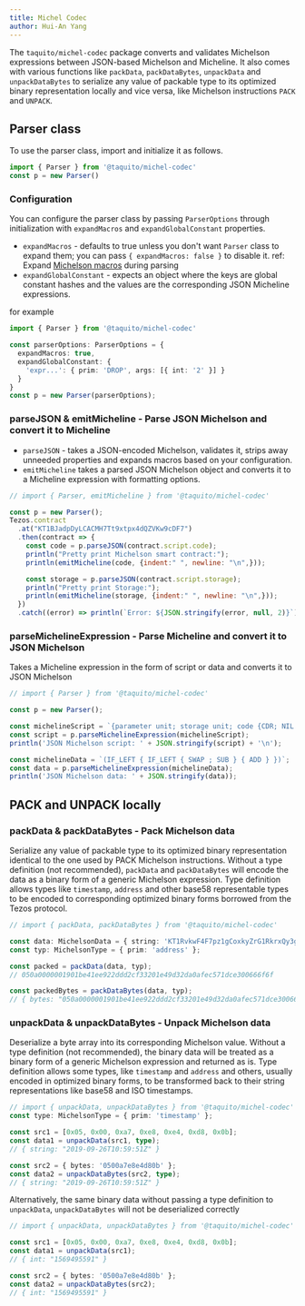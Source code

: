 ```yaml
---
title: Michel Codec
author: Hui-An Yang
---
```


The `taquito/michel-codec` package converts and validates Michelson expressions between JSON-based Michelson and Micheline. It also comes with various functions like `packData`, `packDataBytes`, `unpackData` and `unpackDataBytes` to serialize any value of packable type to its optimized binary representation locally and vice versa, like Michelson instructions `PACK` and `UNPACK`.

## Parser class
To use the parser class, import and initialize it as follows.

```ts
import { Parser } from '@taquito/michel-codec'
const p = new Parser()
```
### Configuration
You can configure the parser class by passing `ParserOptions` through initialization with `expandMacros` and `expandGlobalConstant` properties.

* `expandMacros` -  defaults to true unless you don't want `Parser` class to expand them; you can pass `{ expandMacros: false }` to disable it. ref: Expand [Michelson macros](https://tezos.gitlab.io/whitedoc/michelson.html#macros) during parsing
* `expandGlobalConstant` - expects an object where the keys are global constant hashes and the values are the corresponding JSON Micheline expressions.

for example

```ts
import { Parser } from '@taquito/michel-codec'

const parserOptions: ParserOptions = {
  expandMacros: true,
  expandGlobalConstant: {
    'expr...': { prim: 'DROP', args: [{ int: '2' }] }
  }
}
const p = new Parser(parserOptions);
```

### parseJSON & emitMicheline - Parse JSON Michelson and convert it to Micheline
* `parseJSON` - takes a JSON-encoded Michelson, validates it, strips away unneeded properties and expands macros based on your configuration.
* `emitMicheline` takes a parsed JSON Michelson object and converts it to a Micheline expression with formatting options.

```js live noInline
// import { Parser, emitMicheline } from '@taquito/michel-codec'

const p = new Parser();
Tezos.contract
  .at("KT1BJadpDyLCACMH7Tt9xtpx4dQZVKw9cDF7")
  .then(contract => {
    const code = p.parseJSON(contract.script.code);
    println("Pretty print Michelson smart contract:");
    println(emitMicheline(code, {indent:" ", newline: "\n",}));

    const storage = p.parseJSON(contract.script.storage);
    println("Pretty print Storage:");
    println(emitMicheline(storage, {indent:" ", newline: "\n",}));
  })
  .catch((error) => println(`Error: ${JSON.stringify(error, null, 2)}`));
```

### parseMichelineExpression - Parse Micheline and convert it to JSON Michelson
Takes a Micheline expression in the form of script or data and converts it to JSON Michelson

```js live noInline
// import { Parser } from '@taquito/michel-codec'

const p = new Parser();

const michelineScript = `{parameter unit; storage unit; code {CDR; NIL operation; PAIR};}`
const script = p.parseMichelineExpression(michelineScript);
println('JSON Michelson script: ' + JSON.stringify(script) + '\n');

const michelineData = `(IF_LEFT { IF_LEFT { SWAP ; SUB } { ADD } })`;
const data = p.parseMichelineExpression(michelineData);
println('JSON Michelson data: ' + JSON.stringify(data));
```

## PACK and UNPACK locally

### packData & packDataBytes - Pack Michelson data
Serialize any value of packable type to its optimized binary representation identical to the one used by PACK Michelson instructions.
Without a type definition (not recommended), `packData` and `packDataBytes` will encode the data as a binary form of a generic Michelson expression.
Type definition allows types like `timestamp`, `address` and other base58 representable types to be encoded to corresponding optimized binary forms borrowed from the Tezos protocol.

```ts
// import { packData, packDataBytes } from '@taquito/michel-codec'

const data: MichelsonData = { string: 'KT1RvkwF4F7pz1gCoxkyZrG1RkrxQy3gmFTv%foo' };
const typ: MichelsonType = { prim: 'address' };

const packed = packData(data, typ);
// 050a0000001901be41ee922ddd2cf33201e49d32da0afec571dce300666f6f

const packedBytes = packDataBytes(data, typ);
// { bytes: "050a0000001901be41ee922ddd2cf33201e49d32da0afec571dce300666f6f" }
```

### unpackData & unpackDataBytes - Unpack Michelson data
Deserialize a byte array into its corresponding Michelson value.
Without a type definition (not recommended), the binary data will be treated as a binary form of a generic Michelson expression and returned as is.
Type definition allows some types, like `timestamp` and `address` and others, usually encoded in optimized binary forms, to be transformed back to their string representations like base58 and ISO timestamps.

```ts
// import { unpackData, unpackDataBytes } from '@taquito/michel-codec'
const type: MichelsonType = { prim: 'timestamp' };

const src1 = [0x05, 0x00, 0xa7, 0xe8, 0xe4, 0xd8, 0x0b];
const data1 = unpackData(src1, type);
// { string: "2019-09-26T10:59:51Z" }

const src2 = { bytes: '0500a7e8e4d80b' };
const data2 = unpackDataBytes(src2, type);
// { string: "2019-09-26T10:59:51Z" }
```

Alternatively, the same binary data without passing a type definition to `unpackData`, `unpackDataBytes` will not be deserialized correctly
```ts
// import { unpackData, unpackDataBytes } from '@taquito/michel-codec'

const src1 = [0x05, 0x00, 0xa7, 0xe8, 0xe4, 0xd8, 0x0b];
const data1 = unpackData(src1);
// { int: "1569495591" }

const src2 = { bytes: '0500a7e8e4d80b' };
const data2 = unpackDataBytes(src2);
// { int: "1569495591" }
```

